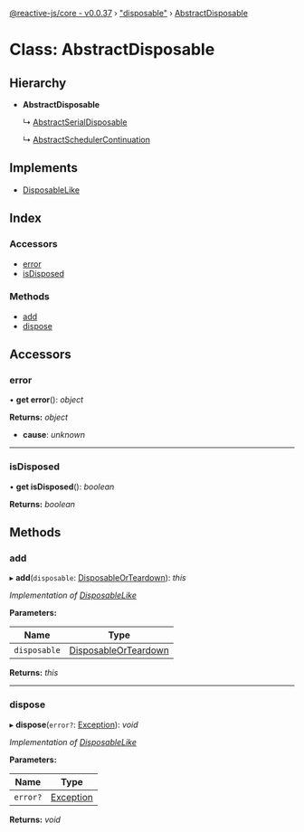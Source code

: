 [@reactive-js/core - v0.0.37](../README.md) › ["disposable"](../modules/_disposable_.md) › [AbstractDisposable](_disposable_.abstractdisposable.md)

# Class: AbstractDisposable

## Hierarchy

* **AbstractDisposable**

  ↳ [AbstractSerialDisposable](_disposable_.abstractserialdisposable.md)

  ↳ [AbstractSchedulerContinuation](_scheduler_.abstractschedulercontinuation.md)

## Implements

* [DisposableLike](../interfaces/_disposable_.disposablelike.md)

## Index

### Accessors

* [error](_disposable_.abstractdisposable.md#error)
* [isDisposed](_disposable_.abstractdisposable.md#isdisposed)

### Methods

* [add](_disposable_.abstractdisposable.md#add)
* [dispose](_disposable_.abstractdisposable.md#dispose)

## Accessors

###  error

• **get error**(): *object*

**Returns:** *object*

* **cause**: *unknown*

___

###  isDisposed

• **get isDisposed**(): *boolean*

**Returns:** *boolean*

## Methods

###  add

▸ **add**(`disposable`: [DisposableOrTeardown](../modules/_disposable_.md#disposableorteardown)): *this*

*Implementation of [DisposableLike](../interfaces/_disposable_.disposablelike.md)*

**Parameters:**

Name | Type |
------ | ------ |
`disposable` | [DisposableOrTeardown](../modules/_disposable_.md#disposableorteardown) |

**Returns:** *this*

___

###  dispose

▸ **dispose**(`error?`: [Exception](../modules/_disposable_.md#exception)): *void*

*Implementation of [DisposableLike](../interfaces/_disposable_.disposablelike.md)*

**Parameters:**

Name | Type |
------ | ------ |
`error?` | [Exception](../modules/_disposable_.md#exception) |

**Returns:** *void*
